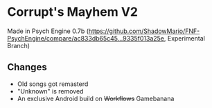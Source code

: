 # Corrupt's Mayhem V2
Made in Psych Engine 0.7b (https://github.com/ShadowMario/FNF-PsychEngine/compare/ac833db65c45...9335f013a25e, Experimental Branch)
## Changes
- Old songs got remasterd
- "Unknown" is removed
- An exclusive Android build on ~~Workflows~~ Gamebanana